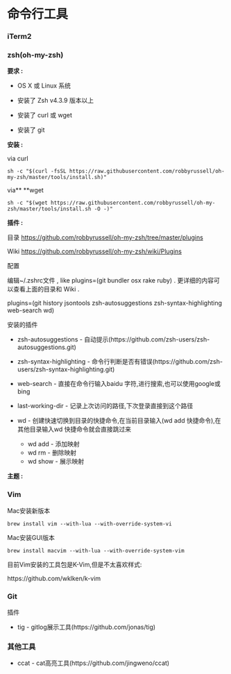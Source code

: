 # 命令行工具

### iTerm2

### zsh\(oh-my-zsh\)

**要求 :**

* OS X 或 Linux 系统

* 安装了 Zsh v4.3.9 版本以上

* 安装了 curl 或 wget

* 安装了 git


**安装 :**

via curl

`sh -c "$(curl -fsSL https://raw.githubusercontent.com/robbyrussell/oh-my-zsh/master/tools/install.sh)"`

via** **wget

`sh -c "$(wget https://raw.githubusercontent.com/robbyrussell/oh-my-zsh/master/tools/install.sh -O -)"`

**插件 :**

目录 [https:\/\/github.com\/robbyrussell\/oh-my-zsh\/tree\/master\/plugins](https://github.com/robbyrussell/oh-my-zsh/tree/master/plugins)

Wiki [https:\/\/github.com\/robbyrussell\/oh-my-zsh\/wiki\/Plugins](https://github.com/robbyrussell/oh-my-zsh/wiki/Plugins)

配置

编辑~\/.zshrc文件 , like plugins=\(git bundler osx rake ruby\) . 更详细的内容可以查看上面的目录和 Wiki .

plugins=\(git history jsontools zsh-autosuggestions zsh-syntax-highlighting web-search wd\)

安装的插件

* zsh-autosuggestions - 自动提示\(https:\/\/github.com\/zsh-users\/zsh-autosuggestions.git\)

* zsh-syntax-highlighting - 命令行判断是否有错误\(https:\/\/github.com\/zsh-users\/zsh-syntax-highlighting.git\)

* web-search - 直接在命令行输入baidu 字符,进行搜索,也可以使用google或bing


* last-working-dir - 记录上次访问的路径,下次登录直接到这个路径
* wd - 创建快速切换到目录的快捷命令,在当前目录输入\(wd add 快捷命令\),在其他目录输入wd 快捷命令就会直接跳过来
  * wd add - 添加映射
  * wd rm - 删除映射
  * wd show - 展示映射


**主题 :**

### Vim

Mac安装新版本

```
brew install vim --with-lua --with-override-system-vi
```

Mac安装GUI版本

```
brew install macvim --with-lua --with-override-system-vim
```

目前Vim安装的工具包是K-Vim,但是不太喜欢样式:

https:\/\/github.com\/wklken\/k-vim

### Git

插件

* tig - gitlog展示工具\(https:\/\/github.com\/jonas\/tig\)

### 其他工具

* ccat - cat高亮工具\(https:\/\/github.com\/jingweno\/ccat\)

